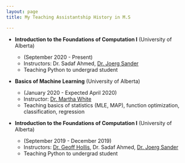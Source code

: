 ```yaml
---
layout: page
title: My Teaching Assistantship History in M.S

---
```

* __Introduction to the Foundations of Computation I__ (University of Alberta)
  - (September 2020 - Present)
  - Instructors: Dr. Sadaf Ahmed, [Dr. Joerg Sander](https://webdocs.cs.ualberta.ca/~joerg/)
  - Teaching Python to undergrad student

* __Basics of Machine Learning__ (University of Alberta)
  - (January 2020 - Expected April 2020)
  - Instructor: [Dr. Martha White](https://webdocs.cs.ualberta.ca/~whitem/)
  - Teaching basics of statistics (MLE, MAP), function optimization, classification, regression
  
* __Introduction to the Foundations of Computation I__ (University of Alberta)
  - (September 2019 - December 2019)
  - Instructors: [Dr. Geoff Hollis](https://sites.ualberta.ca/~hollis/), Dr. Sadaf Ahmed, [Dr. Joerg Sander](https://webdocs.cs.ualberta.ca/~joerg/)
  - Teaching Python to undergrad student

